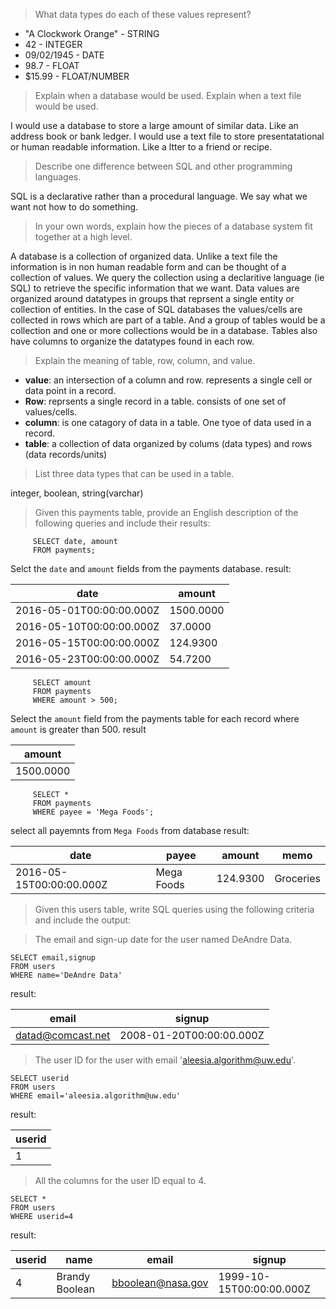 >What data types do each of these values represent?

- "A Clockwork Orange"  - STRING
- 42 - INTEGER
- 09/02/1945 - DATE
- 98.7 - FLOAT
- $15.99 - FLOAT/NUMBER


> Explain when a database would be used. Explain when a text file would be used.

I would use a database to store a large amount of similar data. Like an address book or bank ledger.
I would use a text file to store presentatational or human readable information. Like a ltter to a friend or recipe.

>Describe one difference between SQL and other programming languages.

SQL is a declarative rather than a procedural language. We say what we want not how to do something.

>In your own words, explain how the pieces of a database system fit together at a high level.

A database is a collection of organized data. Unlike a text file the information is in non human readable form and can be thought of a collection of values. We query the collection using a declaritive language (ie SQL) to retrieve the specific information that we want. Data values are organized around datatypes in groups that reprsent a single entity or collection of entities. In the case of SQL databases the values/cells are collected in rows which are part of a table. And a group of tables would be a collection and one or more collections would be in a database. Tables also have columns to organize the datatypes found in each row.


>Explain the meaning of table, row, column, and value.

- __value__: an intersection of a column and row. represents a single cell or data point in a record.
- __Row__: reprsents a single record in a table. consists of one set of values/cells.
- __column__: is one catagory of data in a table. One tyoe of data used in a record.
- __table__:  a collection of data organized by colums (data types) and rows (data records/units)

>List three data types that can be used in a table.

integer, boolean, string(varchar)

>Given this payments table, provide an English description of the following queries and include their results:
```
     SELECT date, amount
     FROM payments;
```

Selct the `date` and `amount` fields from the payments database.
result:

date | amount
---- | -----
2016-05-01T00:00:00.000Z	| 1500.0000
2016-05-10T00:00:00.000Z	| 37.0000
2016-05-15T00:00:00.000Z | 124.9300
2016-05-23T00:00:00.000Z | 54.7200
```
     SELECT amount
     FROM payments
     WHERE amount > 500;
```
Select the `amount` field from the payments table for each record where `amount` is greater than 500.
result

amount |    
------ |    
1500.0000 |   


```
     SELECT *
     FROM payments
     WHERE payee = 'Mega Foods';
```
select all payemnts from `Mega Foods` from database
result:

date	| payee | amount | memo
---- | ----- | ------ | ----
2016-05-15T00:00:00.000Z	| Mega Foods |	124.9300	| Groceries

>Given this users table, write SQL queries using the following criteria and include the output:

>The email and sign-up date for the user named DeAndre Data.
```
SELECT email,signup 
FROM users
WHERE name='DeAndre Data'
```
result:

email | signup
----- | ------
datad@comcast.net | 2008-01-20T00:00:00.000Z


>The user ID for the user with email 'aleesia.algorithm@uw.edu'.
```
SELECT userid
FROM users
WHERE email='aleesia.algorithm@uw.edu'
```
result:

userid |
------ |
1 |

>All the columns for the user ID equal to 4.
```
SELECT *
FROM users
WHERE userid=4
```
result:

userid | name | email | signup
------ | ---- | ----- | ------
4 | Brandy Boolean | bboolean@nasa.gov | 1999-10-15T00:00:00.000Z

